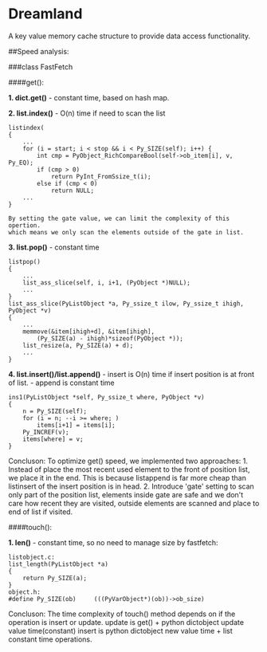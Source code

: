 Dreamland
==========

A key value memory cache structure to provide data access functionality.

##Speed analysis:

###class FastFetch

####get():

**1. dict.get()**
    - constant time, based on hash map.

**2. list.index()**
    - O(n) time if need to scan the list

    listindex(
    {
        ...
        for (i = start; i < stop && i < Py_SIZE(self); i++) {
            int cmp = PyObject_RichCompareBool(self->ob_item[i], v, Py_EQ);
            if (cmp > 0)
                return PyInt_FromSsize_t(i);
            else if (cmp < 0)
                return NULL;
        ...
    }

    By setting the gate value, we can limit the complexity of this opertion.
    which means we only scan the elements outside of the gate in list.

**3. list.pop()**
    - constant time

    listpop()
    {
        ...
        list_ass_slice(self, i, i+1, (PyObject *)NULL);
        ...
    }
    list_ass_slice(PyListObject *a, Py_ssize_t ilow, Py_ssize_t ihigh, PyObject *v)
    {
        ...
        memmove(&item[ihigh+d], &item[ihigh],
            (Py_SIZE(a) - ihigh)*sizeof(PyObject *));
        list_resize(a, Py_SIZE(a) + d);
        ...
    }

**4. list.insert()/list.append()**
    - insert is O(n) time if insert position is at front of list.
    - append is constant time

    ins1(PyListObject *self, Py_ssize_t where, PyObject *v)
    {
        n = Py_SIZE(self);
        for (i = n; --i >= where; )
            items[i+1] = items[i];
        Py_INCREF(v);
        items[where] = v;
    }

Concluson:
    To optimize get() speed, we implemented two approaches:
    1. Instead of place the most recent used element to the front of position list, we place it in the end. This is because listappend is far more cheap than listinsert of the insert position is in head.
    2. Introduce 'gate' setting to scan only part of the position list, elements inside gate are safe and we don't care how recent they are visited, outside elements are scanned and place to end of list if visited.


####touch():

**1. len()**
    - constant time, so no need to manage size by fastfetch:

    listobject.c:
    list_length(PyListObject *a)
    {
        return Py_SIZE(a);
    }
    object.h: 
    #define Py_SIZE(ob)     (((PyVarObject*)(ob))->ob_size)

Concluson:
    The time complexity of touch() method depends on if the operation is insert or update.
    update is get() + python dictobject update value time(constant)
    insert is python dictobject new value time + list constant time operations.